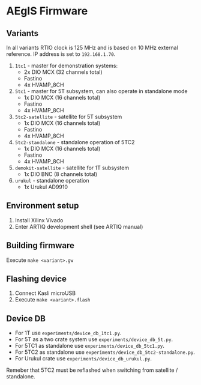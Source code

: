# AEgIS Firmware

## Variants

In all variants RTIO clock is 125 MHz and is based on 10 MHz external reference. 
IP address is set to `192.168.1.70`.

1. `1tc1` - master for demonstration systems: 
   * 2x DIO MCX (32 channels total)
   * Fastino
   * 4x HVAMP_8CH
2. `5tc1` - master for 5T subsystem, can also operate in standalone mode
   * 1x DIO MCX (16 channels total)
   * Fastino
   * 4x HVAMP_8CH
3. `5tc2-satellite` - satellite for 5T subsystem
   * 1x DIO MCX (16 channels total)
   * Fastino
   * 4x HVAMP_8CH
4. `5tc2-standalone` - standalone operation of 5TC2
   * 1x DIO MCX (16 channels total)
   * Fastino
   * 4x HVAMP_8CH
5. `demokit-satellite` - satellite for 1T subsystem
   * 1x DIO BNC (8 channels total)
6. `urukul` - standalone operation
   * 1x Urukul AD9910

## Environment setup

1. Install Xilinx Vivado
2. Enter ARTIQ development shell (see ARTIQ manual)

## Building firmware

Execute `make <variant>.gw`

## Flashing device

1. Connect Kasli microUSB
2. Execute `make <variant>.flash`

## Device DB

* For 1T use `experiments/device_db_1tc1.py`.
* For 5T as a two crate system use `experiments/device_db_5t.py`. 
* For 5TC1 as standalone use `experiments/device_db_5tc1.py`.
* For 5TC2 as standalone use `experiments/device_db_5tc2-standalone.py`.
* For Urukul crate use `experiments/device_db_urukul.py`.

Remeber that 5TC2 must be reflashed when switching from satellite / standalone.